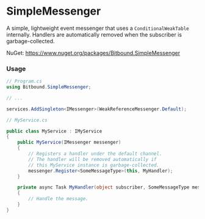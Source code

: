 # SimpleMessenger
A simple, lightweight event messenger that uses a `ConditionalWeakTable` internally.
Handlers are automatically removed when the subscriber is garbage-collected.

NuGet: https://www.nuget.org/packages/Bitbound.SimpleMessenger


### Usage

``` C#
// Program.cs
using Bitbound.SimpleMessenger;

// ...

services.AddSingleton<IMessenger>(WeakReferenceMessenger.Default);
```

``` C#
// MyService.cs

public class MyService : IMyService
{
    public MyService(IMessenger messenger)
    {
        // Registers a handler under the default channel.
        // The handler will be removed automatically if
        // this MyService instance is garbage-collected.
        messenger.Register<SomeMessageType>(this, MyHandler);
    }

    private async Task MyHandler(object subscriber, SomeMessageType message)
    {
        // Handle the message.
    }
}
```